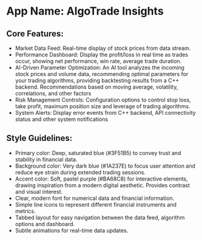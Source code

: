 # **App Name**: AlgoTrade Insights

## Core Features:

- Market Data Feed: Real-time display of stock prices from data stream.
- Performance Dashboard: Display the profit/loss in real time as trades occur, showing net performance, win rate, average trade duration.
- AI-Driven Parameter Optimization: An AI tool analyzes the incoming stock prices and volume data, recommending optimal parameters for your trading algorithms, providing backtesting results from a C++ backend. Recommendations based on moving average, volatility, correlations, and other factors
- Risk Management Controls: Configuration options to control stop loss, take profit, maximum position size and leverage of trading algorithms.
- System Alerts: Display error events from C++ backend, API connectivity status and other system notifications

## Style Guidelines:

- Primary color: Deep, saturated blue (#3F51B5) to convey trust and stability in financial data.
- Background color: Very dark blue (#1A237E) to focus user attention and reduce eye strain during extended trading sessions.
- Accent color: Soft, pastel purple (#BA68C8) for interactive elements, drawing inspiration from a modern digital aesthetic. Provides contrast and visual interest.
- Clear, modern font for numerical data and financial information.
- Simple line icons to represent different financial instruments and metrics.
- Tabbed layout for easy navigation between the data feed, algorithm options and dashboard.
- Subtle animations for real-time data updates.